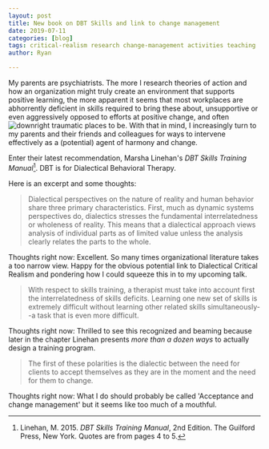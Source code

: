 ```yaml
---
layout: post
title: New book on DBT Skills and link to change management
date: 2019-07-11
categories: [blog]
tags: critical-realism research change-management activities teaching
author: Ryan

---
```


My parents are psychiatrists. The more I research theories of action and how an organization might truly create an environment that supports positive learning, the more apparent it seems that most workplaces are abhorrently deficient in skills required to bring these about, unsupportive or even aggressively opposed to efforts at positive change, and often ![downright traumatic places to be](/2019-06-23-workplace-suffering).  With that in mind, I increasingly turn to my parents and their friends and colleagues for ways to intervene effectively as a (potential) agent of harmony and change.

Enter their latest recommendation, Marsha Linehan's *DBT Skills Training Manual*[^fn1]. DBT is for Dialectical Behavioral Therapy.

Here is an excerpt and some thoughts:

<blockquote>
Dialectical perspectives on the nature of reality and human behavior share three primary characteristics. First, much as dynamic systems perspectives do, dialectics stresses the fundamental interrelatedness or wholeness of reality. This means that a dialectical approach views analysis of individual parts as of limited value unless the analysis clearly relates the parts to the whole.
</blockquote>

Thoughts right now: Excellent. So many times organizational literature takes a too narrow view. Happy for the obvious potential link to Dialectical Critical Realism and pondering how I could squeeze this in to my upcoming talk.

<blockquote>
With respect to skills training, a therapist must take into account first the interrelatedness of skills deficits. Learning one new set of skills is extremely difficult without learning other related skills simultaneously--a task that is even more difficult.
</blockquote>

Thoughts right now: Thrilled to see this recognized and beaming because later in the chapter Linehan presents *more than a dozen ways* to actually design a training program.

<blockquote>
The first of these polarities is the dialectic between the need for clients to accept themselves as they are in the moment and the need for them to change.
</blockquote>

Thoughts right now: What I do should probably be called 'Acceptance and change management' but it seems like too much of a mouthful.


[^fn1]: Linehan, M. 2015. *DBT Skills Training Manual*, 2nd Edition. The Guilford Press, New York. Quotes are from pages 4 to 5.
